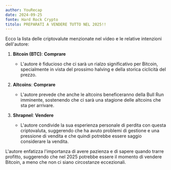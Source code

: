 ```yaml
---
author: YouRecap
date: 2024-09-25
fonte: Hard Rock Crypto
titolo: PREPARATI A VENDERE TUTTO NEL 2025!!
---
```


Ecco la lista delle criptovalute menzionate nel video e le relative intenzioni dell'autore:

1. **Bitcoin (BTC)**: **Comprare**
   - L'autore è fiducioso che ci sarà un rialzo significativo per Bitcoin, specialmente in vista del prossimo halving e della storica ciclicità del prezzo.

2. **Altcoins**: **Comprare**
   - L'autore prevede che anche le altcoins beneficeranno della Bull Run imminente, sostenendo che ci sarà una stagione delle altcoins che sta per arrivare.

3. **Shrapnel**: **Vendere**
   - L'autore condivide la sua esperienza personale di perdita con questa criptovaluta, suggerendo che ha avuto problemi di gestione e una pressione di vendita e che quindi potrebbe essere saggio considerare la vendita.

L'autore enfatizza l'importanza di avere pazienza e di sapere quando trarre profitto, suggerendo che nel 2025 potrebbe essere il momento di vendere Bitcoin, a meno che non ci siano circostanze eccezionali.
